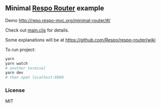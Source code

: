 
Minimal [Respo Router](https://github.com/Respo/respo-router/) example
---

Demo http://repo.respo-mvc.org/minimal-router/#/

Check out [main.cljs](https://github.com/Respo/minimal-router/blob/master/src/app/main.cljs) for details.

Some explanations will be at https://github.com/Respo/respo-router/wiki

To run project:

```bash
yarn
yarn watch
# another terminal
yarn dev
# then open localhost:8080
```

### License

MIT

